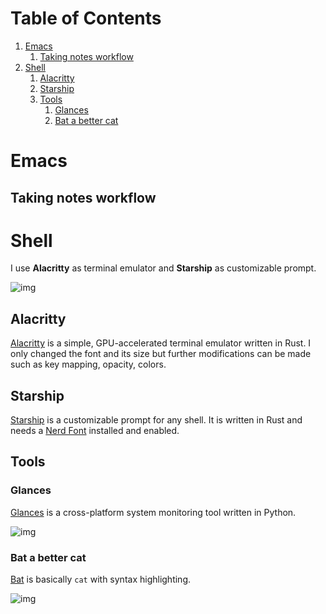 
# Table of Contents

1.  [Emacs](#org31f20cb)
    1.  [Taking notes workflow](#orge77e793)
2.  [Shell](#org29eb62f)
    1.  [Alacritty](#orgafe224d)
    2.  [Starship](#org6cb5531)
    3.  [Tools](#org48cc87f)
        1.  [Glances](#org1139a1e)
        2.  [Bat a better cat](#org89ec79c)



<a id="org31f20cb"></a>

# Emacs


<a id="orge77e793"></a>

## Taking notes workflow


<a id="org29eb62f"></a>

# Shell

I use **Alacritty** as terminal emulator and **Starship** as customizable prompt.

![img](/home/guillaume/Pictures/Screenshots/shell.png  "figure name")


<a id="orgafe224d"></a>

## Alacritty

[Alacritty](https://github.com/alacritty/) is a simple, GPU-accelerated terminal emulator written in Rust. I only  changed the font and its size but further modifications can be made such as key mapping, opacity, colors.


<a id="org6cb5531"></a>

## Starship

[Starship](https://starship.rs/) is a customizable prompt for any shell. It is written in Rust and needs a [Nerd Font](https://www.nerdfonts.com/) installed and enabled.


<a id="org48cc87f"></a>

## Tools


<a id="org1139a1e"></a>

### Glances

[Glances](https://nicolargo.github.io/glances/) is a cross-platform system monitoring tool written in Python.

![img](/home/guillaume/Pictures/Screenshots/glances.png "figure name")


<a id="org89ec79c"></a>

### Bat a better cat

[Bat](https://github.com/sharkdp/bat) is basically `cat` with syntax highlighting.

![img](/home/guillaume/Pictures/Screenshots/bat.png "figure name")

